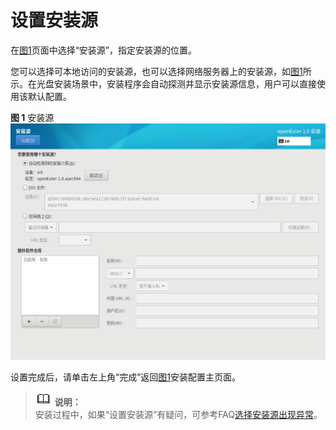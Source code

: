 # 设置安装源<a name="ZH-CN_TOPIC_0187280601"></a>

在[图1](进入安装界面.md#zh-cn_topic_0186390094_zh-cn_topic_0122145883_fig5969171592212)页面中选择“安装源”，指定安装源的位置。

您可以选择可本地访问的安装源，也可以选择网络服务器上的安装源，如[图1](#zh-cn_topic_0186390100_zh-cn_topic_0144427079_fig93633295132)所示。在光盘安装场景中，安装程序会自动探测并显示安装源信息，用户可以直接使用该默认配置。

**图 1**  安装源<a name="zh-cn_topic_0186390100_zh-cn_topic_0144427079_fig93633295132"></a>  
![](figures/安装源.png "安装源")

设置完成后，请单击左上角“完成”返回[图1](进入安装界面.md#zh-cn_topic_0186390094_zh-cn_topic_0122145883_fig5969171592212)安装配置主页面。

>![](public_sys-resources/icon-note.gif) **说明：**   
>安装过程中，如果“设置安装源”有疑问，可参考FAQ[选择安装源出现异常](选择安装源出现异常.md)。  

